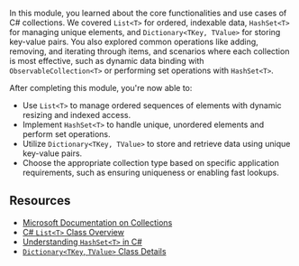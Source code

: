 In this module, you learned about the core functionalities and use cases of C# collections. We covered `List<T>` for ordered, indexable data, `HashSet<T>` for managing unique elements, and `Dictionary<TKey, TValue>` for storing key-value pairs. You also explored common operations like adding, removing, and iterating through items, and scenarios where each collection is most effective, such as dynamic data binding with `ObservableCollection<T>` or performing set operations with `HashSet<T>`.

After completing this module, you're now able to:

- Use `List<T>` to manage ordered sequences of elements with dynamic resizing and indexed access.  
- Implement `HashSet<T>` to handle unique, unordered elements and perform set operations.  
- Utilize `Dictionary<TKey, TValue>` to store and retrieve data using unique key-value pairs.  
- Choose the appropriate collection type based on specific application requirements, such as ensuring uniqueness or enabling fast lookups.  

## Resources

- [Microsoft Documentation on Collections](/dotnet/standard/collections/)  
- [C# `List<T>` Class Overview](/dotnet/api/system.collections.generic.list-1)  
- [Understanding `HashSet<T>` in C#](/dotnet/api/system.collections.generic.hashset-1)  
- [`Dictionary<TKey`, `TValue>` Class Details](/dotnet/api/system.collections.generic.dictionary-2)
